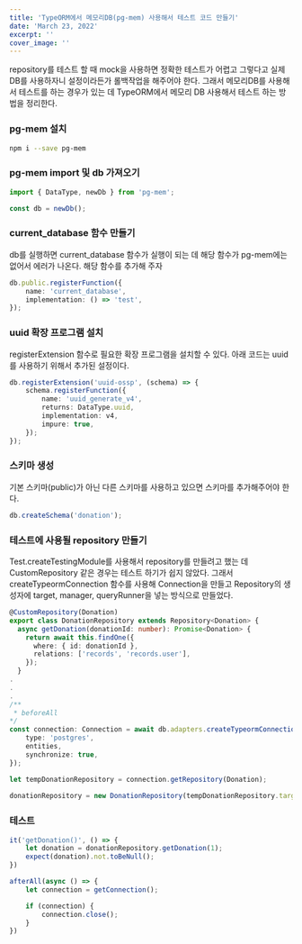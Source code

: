 ```yaml
---
title: 'TypeORM에서 메모리DB(pg-mem) 사용해서 테스트 코드 만들기'
date: 'March 23, 2022'
excerpt: ''
cover_image: ''
---
```


repository를 테스트 할 때 mock을 사용하면 정확한 테스트가 어렵고 그렇다고 실제 DB를 사용하자니 설정이라든가 롤백작업을 해주어야 한다.
그래서 메모리DB를 사용해서 테스트를 하는 경우가 있는 데 TypeORM에서 메모리 DB 사용해서 테스트 하는 방법을 정리한다.


### pg-mem 설치

```bash
npm i --save pg-mem
```

### pg-mem import 및 db 가져오기

```ts
import { DataType, newDb } from 'pg-mem';

const db = newDb();
```

### current_database 함수 만들기

db를 실행하면 current_database 함수가 실행이 되는 데 해당 함수가 pg-mem에는 없어서 에러가 나온다.
해당 함수를 추가해 주자

```ts
db.public.registerFunction({
    name: 'current_database',
    implementation: () => 'test',
});
```

### uuid 확장 프로그램 설치

registerExtension 함수로 필요한 확장 프로그램을 설치할 수 있다.
아래 코드는 uuid를 사용하기 위해서 추가된 설정이다.

```ts
db.registerExtension('uuid-ossp', (schema) => {
    schema.registerFunction({
        name: 'uuid_generate_v4',
        returns: DataType.uuid,
        implementation: v4,
        impure: true,
    });
});
```

### 스키마 생성

기본 스키마(public)가 아닌 다른 스키마를 사용하고 있으면 스키마를 추가해주어야 한다.

```ts
db.createSchema('donation');
```

### 테스트에 사용될 repository 만들기

Test.createTestingModule를 사용해서 repository를 만들려고 했는 데 CustomRepository 같은 경우는 테스트 하기가 쉽지 않았다.
그래서 createTypeormConnection 함수를 사용해 Connection을 만들고 Repository의 생성자에 target, manager, queryRunner을 넣는 방식으로 만들었다.

```ts
@CustomRepository(Donation)
export class DonationRepository extends Repository<Donation> {
  async getDonation(donationId: number): Promise<Donation> {
    return await this.findOne({
      where: { id: donationId },
      relations: ['records', 'records.user'],
    });
  }
.
.
.
/**
 * beforeAll
*/
const connection: Connection = await db.adapters.createTypeormConnection({
    type: 'postgres',
    entities,
    synchronize: true,
});

let tempDonationRepository = connection.getRepository(Donation);
    
donationRepository = new DonationRepository(tempDonationRepository.target, tempDonationRepository.manager, tempDonationRepository.queryRunner);
```


### 테스트

```ts
it('getDonation()', () => {
    let donation = donationRepository.getDonation(1);
    expect(donation).not.toBeNull();
})

afterAll(async () => {
    let connection = getConnection();

    if (connection) {
        connection.close();
    }
})
```